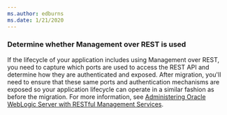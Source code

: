 ```yaml
---
ms.author: edburns
ms.date: 1/21/2020
---
```


### Determine whether Management over REST is used

If the lifecycle of your application includes using Management over REST, you need to capture which ports are used to access the REST API and determine how they are authenticated and exposed. After migration, you'll need to ensure that these same ports and authentication mechanisms are exposed so your application lifecycle can operate in a similar fashion as before the migration. For more information, see [Administering Oracle WebLogic Server with RESTful Management Services](https://docs.oracle.com/middleware/12213/wls/WLRUR/title.htm).

